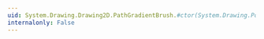 ```yaml
---
uid: System.Drawing.Drawing2D.PathGradientBrush.#ctor(System.Drawing.PointF[])
internalonly: False
---
```


